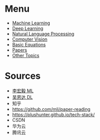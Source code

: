 # Menu

- [Machine Learning](machine_learning.md)
- [Deep Learning](deep_learning.md)
- [Natural Language Processing](natural_language_processing.md)
- [Computer Vision](computer_vision.md)
- [Basic Equations](basic_equations.py)
- [Papers](papers.md)
- [Other Topics](others.md)

# Sources

- [李宏毅 ML](https://www.bilibili.com/video/BV1Wv411h7kN)
- [吴恩达 DL](https://www.bilibili.com/video/BV1FT4y1E74V)
- 知乎
- https://github.com/mli/paper-reading
- https://plushunter.github.io/tech-stack/
- CSDN
- 华为云
- 腾讯云
